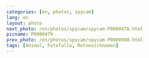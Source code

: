 ```yaml
---
categories: [en, photos, spycam]
lang: en
layout: photo
next_photo: /en/photos/spycam/spycam-P0000478.html
picname: P0000479
prev_photo: /en/photos/spycam/spycam-P0000500.html
tags: [Animal, Fotofalle, Rotneuichnomon]
---
```

